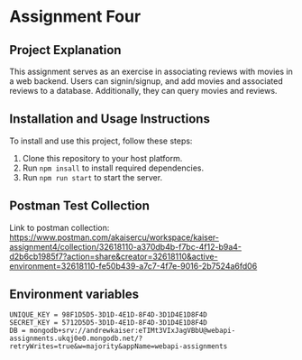 # Assignment Four

## Project Explanation
This assignment serves as an exercise in associating reviews with movies in a web backend.
Users can signin/signup, and add movies and associated reviews to a database.
Additionally, they can query movies and reviews.

## Installation and Usage Instructions
To install and use this project, follow these steps:
1. Clone this repository to your host platform.
2. Run `npm insall` to install required dependencies.
3. Run `npm run start` to start the server.

## Postman Test Collection
Link to postman collection: https://www.postman.com/akaisercu/workspace/kaiser-assignment4/collection/32618110-a370db4b-f7bc-4f12-b9a4-d2b6cb1985f7?action=share&creator=32618110&active-environment=32618110-fe50b439-a7c7-4f7e-9016-2b7524a6fd06

## Environment variables

```
UNIQUE_KEY = 98F1D5D5-3D1D-4E1D-8F4D-3D1D4E1D8F4D
SECRET_KEY = 5712D5D5-3D1D-4E1D-8F4D-3D1D4E1D8F4D
DB = mongodb+srv://andrewkaiser:eTIMt3VIxJagVBbU@webapi-assignments.ukqj0e0.mongodb.net/?retryWrites=true&w=majority&appName=webapi-assignments
```